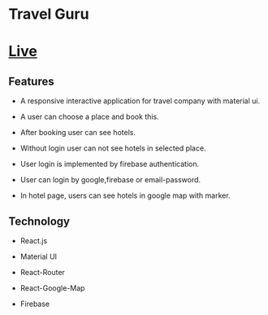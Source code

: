 # Travel Guru

# [Live](travel-guru-6dce5.web.app/)


## Features

* A responsive interactive application for travel company with material ui.

* A user can choose a place and book this.

* After booking user can see hotels.

* Without login user can not see hotels in selected place.

* User login is implemented by firebase authentication.

* User can login by google,firebase or email-password.

* In hotel page, users can see hotels in google map with marker.



## Technology



* React.js

* Material UI

* React-Router

* React-Google-Map

* Firebase


